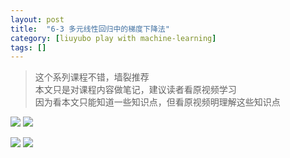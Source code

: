 ```yaml
---
layout: post
title:  "6-3 多元线性回归中的梯度下降法"
category: [liuyubo play with machine-learning]
tags: []
---
```


> 这个系列课程不错，墙裂推荐  
> 本文只是对课程内容做笔记，建议读者看原视频学习  
> 因为看本文只能知道一些知识点，但看原视频明理解这些知识点  

![](http://windmissing.github.io/images/2019/75.png)
![](http://windmissing.github.io/images/2019/76.png)

<!-- more -->

![](http://windmissing.github.io/images/2019/77.png)
![](http://windmissing.github.io/images/2019/78.png)
